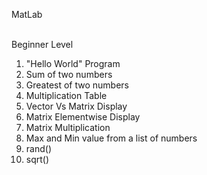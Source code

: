 MatLab <br/>
<br/>

Beginner Level <br/>
1. "Hello World" Program <br/>
2. Sum of two numbers <br/>
3. Greatest of two numbers <br/>
4. Multiplication Table <br/>
5. Vector Vs Matrix Display <br/>
6. Matrix Elementwise Display <br/>
7. Matrix Multiplication <br/>
8. Max and Min value from a list of numbers <br/>
9. rand() <br/>
10. sqrt() <br/>

